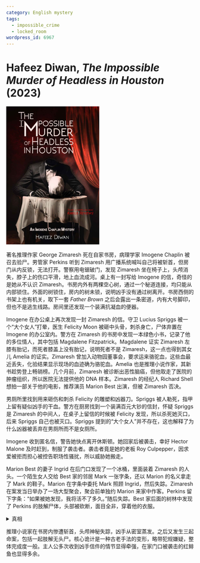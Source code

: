 ```yaml
---
category: English mystery
tags:
  - impossible_crime
  - locked_room
wordpress_id: 6967
---
```


# Hafeez Diwan, <i>The Impossible Murder of Headless in Houston</i> (2023)

<img src=images/2023_cover.jpg width=250/>

著名推理作家 George Zimaresh 死在自家书房，病理学家 Imogene Chaplin 被召去验尸。男管家 Perkins 听到 Zimaresh 用广播系统喊叫自己将被斩首，但房门从内反锁，无法打开。警察用电锯破门，发现 Zimaresh 坐在椅子上，头颅消失，脖子上的伤口平滑，地上血流成河。桌上有一封写给 Imogene 的信，奇怪的是她从不认识 Zimaresh。书房内外有两棵空心树，通过一个秘道连接，均只能从内部锁住。外面的树锁住，房内的树未锁，说明凶手没有通过树离开。书房西侧的书架上也有机关，取下一套 <i>Father Brown</i> 之后会露出一条密道，内有大号脚印，但也不是逃生线路。房间里还发现一个装满抗凝血的便器。

Imogene 在办公桌上再次发现一封 Zimaresh 的信。守卫 Lucius Spriggs 被一个“大个女人”打晕，医生 Felicity Moon 被砸中头骨，刺杀身亡，尸体弃置在 Imogene 的办公室内。警方在 Zimaresh 的书房中发现一本绿色小书，记录了他的多位情人，其中包括 Magdalene Fitzpatrick。Magdalene 证实 Zimaresh 左膝有胎记，而死者膝盖上没有胎记，说明死者不是 Zimaresh，这一点也得到其女儿 Amelia 的证实。Zimaresh 曾加入动物园董事会，要求运来骆驼血，这些血最近丢失，化验结果显示现场的血迹确为骆驼血。Amelia 也是推理小说作家，其新书趁势登上畅销榜。几个月前，Zimaresh 被诊断出恶性脑癌，但他取走了医院的肿瘤组织，所以医院无法提供他的 DNA 样本。Zimaresh 的经纪人 Richard Shell 想拍一部关于他的电影，推荐演员 Marion Best 出演，但被 Zimaresh 否决。

男厕所里找到用来砸伤和刺杀 Felicity 的雕塑和凶器刀。Spriggs 被人勒死，指甲上留有疑似凶手的干血。警方在厨房找到一个装满百元大钞的信封，怀疑 Spriggs 是 Zimaresh 的中间人，在桌子上留信的时候被 Felicity 发现，所以杀死她灭口，后来 Spriggs 自己也被灭口。Spriggs 提到的“大个女人”并不存在，这也解释了为什么凶器被丢弃在男厕所而不是女厕所。

Imogene 收到匿名信，警告她快点离开休斯顿。她回家后被袭击，幸好 Hector Malone 及时赶到，制服了袭击者。袭击者竟是她的老板 Roy Culpepper，因求爱被拒而担心被控告职场性骚扰，所以威胁她搬走。

Marion Best 的妻子 Ingrid 在后门口发现了一个冰桶，里面装着 Zimaresh 的人头。一个陌生女人交给 Best 家的邻居 Mark 一张字条，还以 Marion 的名义拿走了 Mark 的鞋子。Marion 在字条中委托 Mark 照顾 Ingrid，然后失踪。Zimaresh 在案发当日举办了一场大型聚会，聚会前单独约 Marion 来家中作客。Perkins 留下字条：“如果被她发现，我将活不了多久。”随后失踪。Best 家后面的树林中发现了 Perkins 的肢解尸体，头部被砍断，面目全非，穿着他的衣服。

<details><summary>真相</summary>
书房里的尸体是 Marion Best，Zimaresh 杀死他后将其斩首，从内侧锁住书房门，通过广播声称自己将被斩首。Zimaresh 躲在树中，通过窥伺孔观察外面的动静，伺机假扮成警察离开。Zimaresh 的杀人动机是为了新书大卖。交给 Mark 便条的女人是由 Zimaresh 或者 Perkins 假扮。Felicity 发现 Spriggs 把信放在 Imogene 的桌上，被 Spriggs 灭口，Spriggs 又被 Zimaresh 勒死。按照 Zimaresh 的指示，Perkins 在树林里肢解了他的尸体（为了掩盖左膝的胎记），然后砍碎 Marion 的头丢在一旁，伪造成自己的尸体。Perkins 把 Zimaresh 的头装进冰桶，留在 Best 家的后门口。
</details>

推理小说家在书房内惨遭斩首，头颅神秘失踪，凶手从密室蒸发。之后又发生三起命案，包括一起肢解无头尸。核心诡计是一种古老手法的变形，略带犯规嫌疑，整体完成度一般。主人公多次收到凶手信件的情节显得牵强，在家门口被袭击的红鲱鱼也显得多余。